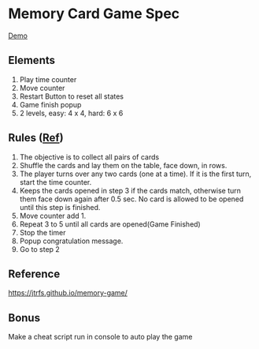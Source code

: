 # Memory Card Game Spec

[Demo](https://aoiyamada.github.io/memory-card-game)

## Elements

1. Play time counter
2. Move counter
3. Restart Button to reset all states
4. Game finish popup
5. 2 levels, easy: 4 x 4, hard: 6 x 6

## Rules ([Ref](http://www.helpmykidlearn.ie/activities/5-7/detail/memory-card-game))

1. The objective is to collect all pairs of cards
2. Shuffle the cards and lay them on the table, face down, in rows.
3. The player turns over any two cards (one at a time). If it is the first turn, start the time counter.
4. Keeps the cards opened in step 3 if the cards match, otherwise turn them face down again after 0.5 sec. No card is allowed to be opened until this step is finished.
5. Move counter add 1.
6. Repeat 3 to 5 until all cards are opened(Game Finished)
7. Stop the timer
8. Popup congratulation message.
9. Go to step 2

## Reference

https://jtrfs.github.io/memory-game/

## Bonus

Make a cheat script run in console to auto play the game
